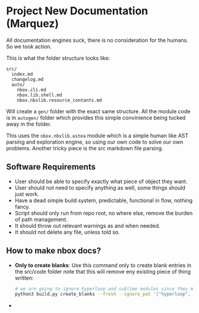 # Project New Documentation (Marquez)

All documentation engines suck, there is no consideration for the humans. So we took action.

This is what the folder structure looks like:

```
src/
  index.md
  changelog.md
  auto/
    nbox.cli.md
    nbox.lib.shell.md
    nbox.nbxlib.resource_contants.md
```

Will create a `gen/` folder with the exact same structure. All the module code is in `autogen/` folder which provides this simple convinience being tucked away in the folder.

This uses the `nbox.nbxlib.astea` module which is a simple human like AST parsing and exploration engine, so using our own code to solve our own problems. Another tricky piece is the src markdown file parsing.

## Software Requirements

- User should be able to specify exactly what piece of object they want.
- User should not need to specify anything as well, some things should just work.
- Have a dead simple build system, predictable, functional in flow, nothing fancy.
- Script should only run from repo root, no where else, remove the burden of path management.
- It should throw out relevant warnings as and when needed.
- It should not delete any file, unless told so.

## How to make nbox docs?

- **Only to create blanks**: Use this command only to create blank entries in the src/code folder note that this will remove eny existing piece of thing written:
  ```bash
  # we are going to ignore hyperloop and sublime modules since they mostly contain protobufs
  python3 build.py create_blanks --fresh --ignore_pat '["hyperloop", "sublime._yql", "sublime.proto"]'
  ```

- 

